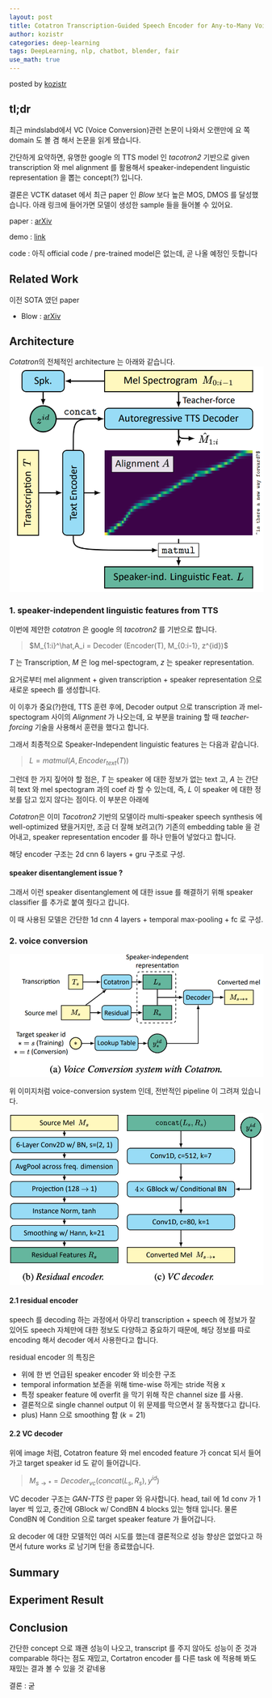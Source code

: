 ```yaml
---
layout: post
title: Cotatron Transcription-Guided Speech Encoder for Any-to-Many Voice Conversion without Parallel Data
author: kozistr
categories: deep-learning
tags: DeepLearning, nlp, chatbot, blender, fair
use_math: true
---
```


posted by [kozistr](http://kozistr.tech)

## tl;dr

최근 mindslabd에서 VC (Voice Conversion)관련 논문이 나와서 오랜만에 요 쪽 domain 도 볼 겸 해서 논문을 읽게 됐습니다.

간단하게 요약하면, 유명한 google 의 TTS model 인 *tacotron2* 기반으로 given transcription 와 mel alignment 를 활용해서 speaker-independent linguistic representation 을 뽑는 concept(?) 입니다.

결론은 VCTK dataset 에서 최근 paper 인 *Blow* 보다 높은 MOS, DMOS 를 달성했습니다. 아래 링크에 들어가면 모델이 생성한 sample 들을 들어볼 수 있어요.

paper : [arXiv](https://arxiv.org/pdf/2005.03295.pdf)

demo : [link](https://mindslab-ai.github.io/cotatron/)

code : 아직 official code / pre-trained model은 없는데, 곧 나올 예정인 듯합니다

## Related Work

이전 SOTA 였던 paper

* Blow : [arXiv](https://arxiv.org/pdf/1906.00794.pdf)

## Architecture

*Cotatron*의 전체적인 architecture 는 아래와 같습니다. 
![img](/assets/Cotatron/cotatron-architecture.png)

### 1. speaker-independent linguistic features from TTS

이번에 제안한 *cotatron* 은 google 의 *tacotron2* 를 기반으로 합니다. 

> $M_{1:i}^\hat,A_i = Decoder (Encoder(T), M_{0:i-1}, z^{id})$

*T* 는 Transcription, *M* 은 log mel-spectogram, *z* 는 speaker representation.

요거로부터 mel alignment + given transcription + speaker representation 으로 새로운 speech 를 생성합니다.

이 이후가 중요(?)한데, TTS 훈련 후에, 
Decoder output 으로 transcription 과 mel-spectogram 사이의 *Alignment* 가 나오는데, 요 부분을 training 할 때 *teacher-forcing* 기술을 사용해서 훈련을 했다고 합니다.

그래서 최종적으로 Speaker-Independent linguistic features 는 다음과 같습니다.

> $L = matmul(A, Encoder_{text}(T))$

그런데 한 가지 짚어야 할 점은, 
*T* 는 speaker 에 대한 정보가 없는 text 고, 
*A* 는 간단히 text 와 mel spectogram 과의 coef 라 할 수 있는데,
즉, *L* 이 speaker 에 대한 정보를 담고 있지 않다는 점이다. 이 부분은 아래에

*Cotatron*은 이미 *Tacotron2* 기반의 모델이라 multi-speaker speech synthesis 에 well-optimized 됐을거지만,
조금 더 잘해 보려고(?) 기존의 embedding table 을 걷어내고, speaker representation encoder 를 하나 만들어 넣었다고 합니다.

해당 encoder 구조는 2d cnn 6 layers + gru 구조로 구성.

#### speaker disentanglement issue ?

그래서 이런 speaker disentanglement 에 대한 issue 를 해결하기 위해 speaker classifier 를 추가로 붙여 줬다고 캅니다.

이 때 사용된 모델은 간단한 1d cnn 4 layers + temporal max-pooling + fc 로 구성.

### 2. voice conversion

![img](/assets/Cotatron/voice-conversion-system.png)

위 이미지처럼 voice-conversion system 인데, 전반적인 pipeline 이 그려져 있습니다.

![img](/assets/Cotatron/residual_encoder_vc_decoder.png)

#### 2.1 residual encoder

speech 를 decoding 하는 과정에서 아무리 transcription + speech 에 정보가 잘 있어도 speech 자체만에 대한 정보도 다양하고 중요하기 때문에,
해당 정보를 따로 encoding 해서 decoder 에서 사용한다고 합니다.

residual encoder 의 특징은 

* 위에 한 번 언급된 speaker encoder 와 비슷한 구조
* temporal information 보존을 위해 time-wise 하게는 stride 적용 x
* 특정 speaker feature 에 overfit 을 막기 위해 작은 channel size 를 사용. 
* 결론적으로 single channel output 이 위 문제를 막으면서 잘 동작했다고 캅니다.
* plus) Hann 으로 smoothing 함 ($k = 21$)

#### 2.2 VC decoder

위에 image 처럼, Cotatron feature 와 mel encoded feature 가 concat 되서 들어가고 target speaker id 도 같이 들어갑니다.

> $M_{s \to *} = Decoder_{vc} (concat(L_s, R_s), y^{id})$

VC decoder 구조는 *GAN-TTS* 란 paper 와 유사합니다. head, tail 에 1d conv 가 1 layer 씩 있고, 중간에 GBlock w/ CondBN 4 blocks 있는 형태 입니다.
물론 CondBN 에 Condition 으로 target speaker feature 가 들어갑니다.

요 decoder 에 대한 모델적인 여러 시도를 했는데 결론적으로 성능 향상은 없었다고 하면서 future works 로 남기며 턴을 종료했습니다.

## Summary

   
## Experiment Result



## Conclusion

간단한 concept 으로 꽤괜 성능이 나오고,
transcript 를 주지 않아도 성능이 준 것과 comparable 하다는 점도 재밌고, 
Cortatron encoder 를 다른 task 에 적용해 봐도 재밌는 결과 볼 수 있을 것 같네용

결론 : 굳
